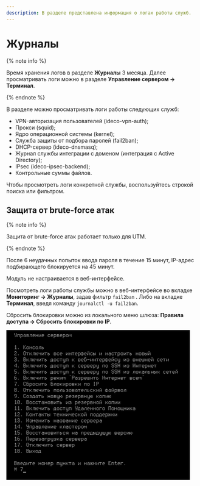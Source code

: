 ```yaml
---
description: В разделе представлена информация о логах работы служб.
---
```


# Журналы

{% note info %}

Время хранения логов в разделе **Журналы** 3 месяца. Далее просматривать логи можно в разделе **Управление сервером -> Терминал**.

{% endnote %}

В разделе можно просматривать логи работы следующих служб:

* VPN-авторизация пользователей (ideco-vpn-auth);
* Прокси (squid);
* Ядро операционной системы (kernel);
* Служба защиты от подбора паролей (fail2ban);
* DHCP-сервер (ideco-dnsmasq);
* Журнал службы интеграции с доменом (интеграция с Active Directory);
* IPsec (ideco-ipsec-backend);
* Контрольные суммы файлов.

Чтобы просмотреть логи конкретной службы, воспользуйтесь строкой поиска или фильтром.

## Защита от brute-force атак

{% note info %} 

Защита от brute-force атак работает только для UTM. 

{% endnote %}

После 6 неудачных попыток ввода пароля в течение 15 минут, IP-адрес подбирающего блокируется на 45 минут.

Модуль не настраивается в веб-интерфейсе.

Посмотреть логи работы службы можно в веб-интерфейсе во вкладке **Мониторинг -> Журналы**, задав фильтр `fail2ban` . Либо на вкладке **Терминал**, введя команду `journalctl -u fail2ban`.

Сбросить блокировки можно из локального меню шлюза: **Правила доступа -> Сбросить блокировки по IP**.

![](../../../_images/bruteforce.png)
